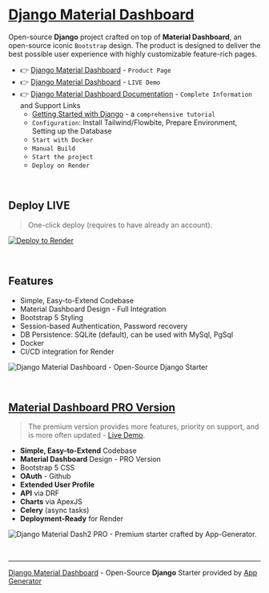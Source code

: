 
# [Django Material Dashboard](https://app-generator.dev/product/material-dashboard/django/)

Open-source **Django** project crafted on top of **Material Dashboard**, an open-source iconic `Bootstrap` design.
The product is designed to deliver the best possible user experience with highly customizable feature-rich pages. 

- 👉 [Django Material Dashboard](https://app-generator.dev/product/material-dashboard/django/) - `Product Page`
- 👉 [Django Material Dashboard](https://django-material-dash2.onrender.com/) - `LIVE Demo` 
- 👉 [Django Material Dashboard Documentation](https://app-generator.dev/docs/products/django/material-dashboard/index.html) - `Complete Information` and Support Links
  - [Getting Started with Django](https://app-generator.dev/docs/technologies/django/index.html) - a `comprehensive tutorial`
  - `Configuration`: Install Tailwind/Flowbite, Prepare Environment, Setting up the Database 
  - `Start with Docker`
  - `Manual Build`
  - `Start the project`
  - `Deploy on Render`
 
<br />

## Deploy LIVE

> One-click deploy (requires to have already an account).

[![Deploy to Render](https://render.com/images/deploy-to-render-button.svg)](https://render.com/deploy)

<br /> 

## Features

- Simple, Easy-to-Extend Codebase
- Material Dashboard Design - Full Integration 
- Bootstrap 5 Styling 
- Session-based Authentication, Password recovery
- DB Persistence: SQLite (default), can be used with MySql, PgSql
- Docker 
- CI/CD integration for Render 

![Django Material Dashboard - Open-Source Django Starter](https://github.com/user-attachments/assets/dba1a100-3309-400c-99bc-6ba707697509)

<br />

## [Material Dashboard PRO Version](https://app-generator.dev/product/material-dashboard-pro/django/)

> The premium version provides more features, priority on support, and is more often updated - [Live Demo](https://django-material-dash2-pro.onrender.com).

- **Simple, Easy-to-Extend** Codebase
- **Material Dashboard** Design - PRO Version
- Bootstrap 5 CSS
- **OAuth** - Github
- **Extended User Profile**
- **API** via DRF 
- **Charts** via ApexJS 
- **Celery** (async tasks)
- **Deployment-Ready** for Render 

![Django Material Dash2 PRO - Premium starter crafted by App-Generator.](https://github.com/user-attachments/assets/c75c6e67-a940-4d56-9855-070f901ab5ab)

<br />

---
[Django Material Dashboard](https://app-generator.dev/product/material-dashboard/django/) - Open-Source **Django** Starter provided by [App Generator](https://app-generator.dev)
